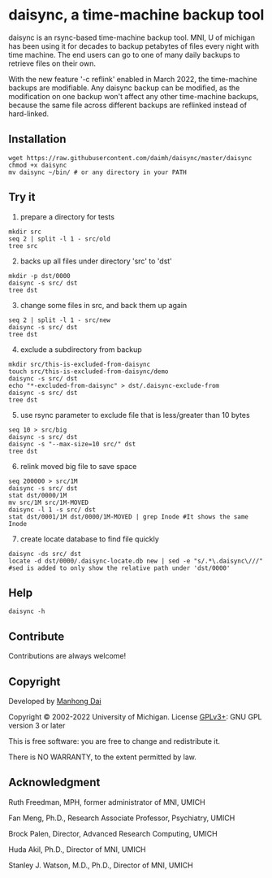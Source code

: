 # daisync, a time-machine backup tool
daisync is an rsync-based time-machine backup tool. MNI, U of michigan has been using it for decades to backup petabytes of files every night with time machine. The end users can go to one of many daily backups to retrieve files on their own.

With the new feature '-c reflink' enabled in March 2022, the time-machine backups are modifiable. Any daisync backup can be modified, as the modification on one backup won't affect any other time-machine backups, because the same file across different backups are reflinked instead of hard-linked.

## Installation
```
wget https://raw.githubusercontent.com/daimh/daisync/master/daisync
chmod +x daisync
mv daisync ~/bin/ # or any directory in your PATH
```

## Try it

1. prepare a directory for tests
```
mkdir src
seq 2 | split -l 1 - src/old
tree src
```

2. backs up all files under directory 'src' to 'dst'
```
mkdir -p dst/0000
daisync -s src/ dst
tree dst
```

3. change some files in src, and back them up again
```
seq 2 | split -l 1 - src/new
daisync -s src/ dst
tree dst
```

4. exclude a subdirectory from backup
```
mkdir src/this-is-excluded-from-daisync
touch src/this-is-excluded-from-daisync/demo
daisync -s src/ dst
echo "*-excluded-from-daisync" > dst/.daisync-exclude-from
daisync -s src/ dst
tree dst
```

5. use rsync parameter to exclude file that is less/greater than 10 bytes
```
seq 10 > src/big
daisync -s src/ dst
daisync -s "--max-size=10 src/" dst
tree dst
```

6. relink moved big file to save space

```
seq 200000 > src/1M
daisync -s src/ dst
stat dst/0000/1M
mv src/1M src/1M-MOVED
daisync -l 1 -s src/ dst
stat dst/0001/1M dst/0000/1M-MOVED | grep Inode #It shows the same Inode
```

7. create locate database to find file quickly
```
daisync -ds src/ dst
locate -d dst/0000/.daisync-locate.db new | sed -e "s/.*\.daisync\///" #sed is added to only show the relative path under 'dst/0000'
```

## Help
```
daisync -h
```

## Contribute

Contributions are always welcome!

## Copyright

Developed by [Manhong Dai](mailto:daimh@umich.edu)

Copyright © 2002-2022 University of Michigan. License [GPLv3+](https://gnu.org/licenses/gpl.html): GNU GPL version 3 or later 

This is free software: you are free to change and redistribute it.

There is NO WARRANTY, to the extent permitted by law.

## Acknowledgment

Ruth Freedman, MPH, former administrator of MNI, UMICH

Fan Meng, Ph.D., Research Associate Professor, Psychiatry, UMICH

Brock Palen, Director, Advanced Research Computing, UMICH

Huda Akil, Ph.D., Director of MNI, UMICH

Stanley J. Watson, M.D., Ph.D., Director of MNI, UMICH
